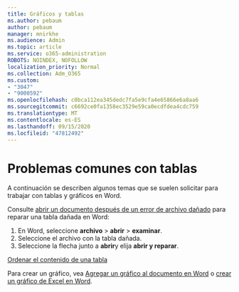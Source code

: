 ```yaml
---
title: Gráficos y tablas
ms.author: pebaum
author: pebaum
manager: mnirkhe
ms.audience: Admin
ms.topic: article
ms.service: o365-administration
ROBOTS: NOINDEX, NOFOLLOW
localization_priority: Normal
ms.collection: Adm_O365
ms.custom:
- "3047"
- "9000592"
ms.openlocfilehash: c0bca112ea345dedc7fa5e9cfa4e65866e6a8aa6
ms.sourcegitcommit: c6692ce0fa1358ec3529e59ca0ecdfdea4cdc759
ms.translationtype: MT
ms.contentlocale: es-ES
ms.lasthandoff: 09/15/2020
ms.locfileid: "47812492"
---
```

# <a name="common-issues-with-tables"></a>Problemas comunes con tablas 

A continuación se describen algunos temas que se suelen solicitar para trabajar con tablas y gráficos en Word.

Consulte [abrir un documento después de un error de archivo dañado](https://support.office.com/article/47df9d48-2165-4411-a699-1786ac734bc3) para reparar una tabla dañada en Word:

 1. En Word, seleccione **archivo**  >  **abrir**  >  **examinar**.
 2. Seleccione el archivo con la tabla dañada.
 3. Seleccione la flecha junto a **abrir**y elija **abrir y reparar**.

[Ordenar el contenido de una tabla](https://support.office.com/article/F8392477-4613-49CD-ABA6-7C2E48F1D91F)

Para crear un gráfico, vea [Agregar un gráfico al documento en Word](https://support.office.com/article/ff48e3eb-5e04-4368-a39e-20df7c798932) o [crear un gráfico de Excel en Word](https://support.office.com/article/11A7D2F0-4487-4A9B-BBC6-D50916CD4A57).